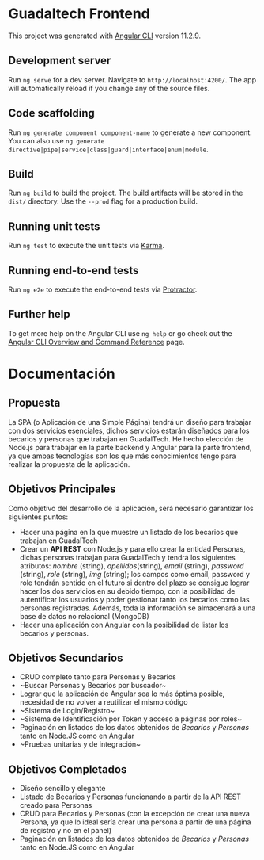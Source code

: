 # Guadaltech Frontend

This project was generated with [Angular CLI](https://github.com/angular/angular-cli) version 11.2.9.

## Development server

Run `ng serve` for a dev server. Navigate to `http://localhost:4200/`. The app will automatically reload if you change any of the source files.

## Code scaffolding

Run `ng generate component component-name` to generate a new component. You can also use `ng generate directive|pipe|service|class|guard|interface|enum|module`.

## Build

Run `ng build` to build the project. The build artifacts will be stored in the `dist/` directory. Use the `--prod` flag for a production build.

## Running unit tests

Run `ng test` to execute the unit tests via [Karma](https://karma-runner.github.io).

## Running end-to-end tests

Run `ng e2e` to execute the end-to-end tests via [Protractor](http://www.protractortest.org/).

## Further help

To get more help on the Angular CLI use `ng help` or go check out the [Angular CLI Overview and Command Reference](https://angular.io/cli) page.

# Documentación

## Propuesta
La SPA (o Aplicación de una Simple Página) tendrá un diseño para trabajar con dos servicios esenciales, dichos servicios estarán diseñados para los becarios y personas que trabajan en GuadalTech. He hecho elección de Node.js para trabajar en la parte backend y Angular para la parte frontend, ya que ambas tecnologías son los que más conocimientos tengo para realizar la propuesta de la aplicación.

## Objetivos Principales
Como objetivo del desarrollo de la aplicación, será necesario garantizar los siguientes puntos:
* Hacer una página en la que muestre un listado de los becarios que trabajan en GuadalTech
* Crear un **API REST** con Node.js y para ello crear la entidad Personas, dichas personas trabajan para GuadalTech y tendrá los siguientes atributos: _nombre_ (string), _apellidos_(string), _email_  (string), _password_  (string), _role_ (string), _img_ (string); los campos como email, password y role tendrán sentido en el futuro si dentro del plazo se consigue lograr hacer los dos servicios en su debido tiempo, con la posibilidad de autentificar los usuarios y poder gestionar tanto los becarios como las personas registradas. Además, toda la información se almacenará a una base de datos no relacional (MongoDB)
* Hacer una aplicación con Angular con la posibilidad de listar los becarios y personas.

## Objetivos Secundarios
* CRUD completo tanto para Personas y Becarios
* ~Buscar Personas y Becarios por buscador~
* Lograr que la aplicación de Angular sea lo más óptima posible, necesidad de no volver a reutilizar el mismo código
* ~Sistema de Login/Registro~
* ~Sistema de Identificación por Token y acceso a páginas por roles~
* Paginación en listados de los datos obtenidos de _Becarios_ y _Personas_ tanto en Node.JS como en Angular
* ~Pruebas unitarias y de integración~

## Objetivos Completados
* Diseño sencillo y elegante
* Listado de Becarios y Personas funcionando a partir de la API REST creado para Personas
* CRUD para Becarios y Personas (con la excepción de crear una nueva Persona, ya que lo ideal sería crear una persona a partir de una página de registro y no en el panel)
* Paginación en listados de los datos obtenidos de _Becarios_ y _Personas_ tanto en Node.JS como en Angular
